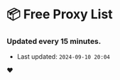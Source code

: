 # :package: Free Proxy List
### Updated every 15 minutes.

- Last updated: `2024-09-10 20:04`

:heart:
